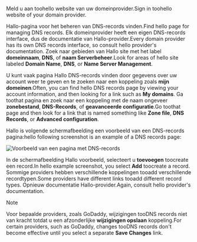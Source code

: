 <span data-ttu-id="4ff0e-101">Meld u aan toohello website van uw domeinprovider.</span><span class="sxs-lookup"><span data-stu-id="4ff0e-101">Sign in toohello website of your domain provider.</span></span>

<span data-ttu-id="4ff0e-102">Hallo-pagina voor het beheren van DNS-records vinden.</span><span class="sxs-lookup"><span data-stu-id="4ff0e-102">Find hello page for managing DNS records.</span></span> <span data-ttu-id="4ff0e-103">Elk domeinprovider heeft een eigen DNS-records interface, dus de documentatie van Hallo-provider.</span><span class="sxs-lookup"><span data-stu-id="4ff0e-103">Every domain provider has its own DNS records interface, so consult hello provider's documentation.</span></span> <span data-ttu-id="4ff0e-104">Zoek naar gebieden van Hallo site met het label **domeinnaam**, **DNS**, of **naam Serverbeheer**.</span><span class="sxs-lookup"><span data-stu-id="4ff0e-104">Look for areas of hello site labeled **Domain Name**, **DNS**, or **Name Server Management**.</span></span> 

<span data-ttu-id="4ff0e-105">U kunt vaak pagina Hallo DNS-records vinden door gegevens over uw account weer te geven en te zoeken naar een koppeling zoals **mijn domeinen**.</span><span class="sxs-lookup"><span data-stu-id="4ff0e-105">Often, you can find hello DNS records page by viewing your account information, and then looking for a link such as **My domains**.</span></span> <span data-ttu-id="4ff0e-106">Ga toothat pagina en zoek naar een koppeling met de naam ongeveer **zonebestand**, **DNS-Records**, of **geavanceerde configuratie**.</span><span class="sxs-lookup"><span data-stu-id="4ff0e-106">Go toothat page and then look for a link that is named something like **Zone file**, **DNS Records**, or **Advanced configuration**.</span></span>

<span data-ttu-id="4ff0e-107">Hallo is volgende schermafbeelding een voorbeeld van een DNS-records pagina:</span><span class="sxs-lookup"><span data-stu-id="4ff0e-107">hello following screenshot is an example of a DNS records page:</span></span>

![Voorbeeld van een pagina met DNS-records](./media/app-service-web-access-dns-records-no-h/example-record-ui.png)

<span data-ttu-id="4ff0e-109">In de schermafbeelding Hallo voorbeeld, selecteert u **toevoegen** toocreate een record.</span><span class="sxs-lookup"><span data-stu-id="4ff0e-109">In hello example screenshot, you select **Add** toocreate a record.</span></span> <span data-ttu-id="4ff0e-110">Sommige providers hebben verschillende koppelingen tooadd verschillende recordtypen.</span><span class="sxs-lookup"><span data-stu-id="4ff0e-110">Some providers have different links tooadd different record types.</span></span> <span data-ttu-id="4ff0e-111">Opnieuw documentatie Hallo-provider.</span><span class="sxs-lookup"><span data-stu-id="4ff0e-111">Again, consult hello provider's documentation.</span></span>

> [!NOTE]
> <span data-ttu-id="4ff0e-112">Voor bepaalde providers, zoals GoDaddy, wijzigingen tooDNS records niet van kracht totdat u een afzonderlijke **wijzigingen opslaan** koppeling.</span><span class="sxs-lookup"><span data-stu-id="4ff0e-112">For certain providers, such as GoDaddy, changes tooDNS records don't become effective until you select a separate **Save Changes** link.</span></span> 
